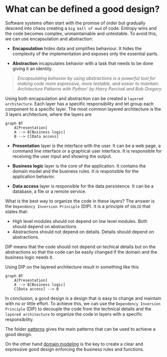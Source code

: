 # What can be defined a good design?

Software systems often start with the promise of order but gradually descend into chaos creating a `big ball of mud` of code. Entropy wins and the code becomes complex, unmaintainable and untestable. To avoid this, we can use encapsulation and abstraction:

- **Encapsulation** hides data and simplifies behaviour. It hides the complexity of the implementation and exposes only the essential parts.

- **Abstraction** incapsulates behavior with a task that needs to be done giving it an identity.

> _Encapsulating behavior by using abstractions is a powerful tool for making code more expressive, more testable, and easier to maintain._  
> _Architecture Patterns with Python' by Harry Percival and Bob Gregory_

Using both encapsulation and abstraction can be created a `layered architecture`. Each layer has a specific responsibility and let group each component to a specific layer. The most common layered architecture is the 3 layers architecture, where the layers are

```mermaid
graph BT
    A[Presentation]
    A --> B[Business logic]
    B --> C[Data access]
```

- **Presentation** layer is the interface with the user. It can be a web page, a command line interface or a graphical user interface. It is responsible for receiving the user input and showing the output.

- **Business logic** layer is the core of the application. It contains the domain model and the business rules. It is responsible for the application behavior.

- **Data access** layer is responsible for the data persistence. It can be a database, a file or a remote service.

What is the best way to organize the code in these layers? The answer is the `Dependency Inversion Principle` (DIP). It is a principle of `SOLID` that states that:

- High level modules should not depend on low level modules. Both should depend on abstractions.
- Abstractions should not depend on details. Details should depend on abstractions.

DIP means that the code should not depend on techical details but on the abstractions so that the code can be easily changed if the domain and the business logic needs it.

Using DIP on the layered architecture result in something like this

```mermaid
graph BT
    A[Presentation]
    A --> B[Business logic]
    C[Data access] --> B
```

In conclusion, a good design is a design that is easy to change and maintain with no or little effort. To achieve this, we can use the `Dependency Inversion Principle` (DIP) to decouple the code from the technical details and the `layered architecture` to organize the code in layers with a specific responsibility.

The folder [patterns](./patterns) gives the main patterns that can be used to achieve a good design.

On the other hand [domain modeling](./domain_modeling/) is the key to create a clear and expressive good design enforcing the business rules and functions.
